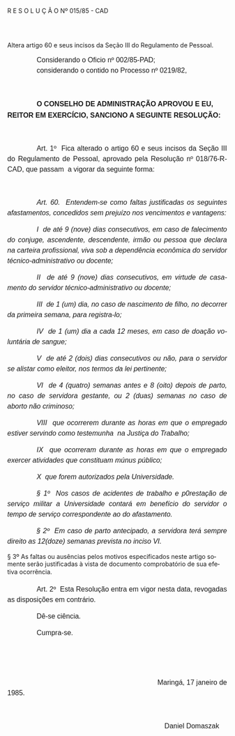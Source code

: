 <body lang=PT-BR style='tab-interval:35.4pt'>

<div class=Section1>

<p class=MsoTitle>R E S O L U Ç Ã O Nº 015/85 - CAD</p>

<p class=MsoNormal style='margin-top:0cm;margin-right:3.6pt;margin-bottom:18.0pt;
margin-left:0cm;text-align:justify;line-height:18.0pt'><span style='font-size:
12.0pt;mso-bidi-font-size:10.0pt;font-family:Arial'><![if !supportEmptyParas]>&nbsp;<![endif]><o:p></o:p></span></p>

<p class=MsoBlockText>Altera artigo 60 e seus incisos da Seção III do
Regulamento de Pessoal.</p>

<p class=MsoNormal style='margin-top:0cm;margin-right:39.6pt;margin-bottom:
0cm;margin-left:50.4pt;margin-bottom:.0001pt;line-height:18.0pt'><span
style='font-size:12.0pt;mso-bidi-font-size:10.0pt;font-family:Arial'>Considerando
o Oficio nº 002/85-PAD;<o:p></o:p></span></p>

<p class=MsoNormal style='margin-top:0cm;margin-right:39.6pt;margin-bottom:
0cm;margin-left:50.4pt;margin-bottom:.0001pt;line-height:18.0pt'><span
style='font-size:12.0pt;mso-bidi-font-size:10.0pt;font-family:Arial'>considerando
o contido no Processo nº 0219/82,<o:p></o:p></span></p>

<p class=MsoNormal style='line-height:18.0pt'><i style='mso-bidi-font-style:
normal'><span style='font-size:12.0pt;mso-bidi-font-size:10.0pt;font-family:
Arial'><![if !supportEmptyParas]>&nbsp;<![endif]><o:p></o:p></span></i></p>

<p class=MsoNormal style='text-indent:50.4pt;line-height:19.2pt'><b><span
style='font-size:12.0pt;mso-bidi-font-size:10.0pt;font-family:Arial'>O CONSELHO
DE ADMINISTRAÇÃO APROVOU E EU, REITOR EM EXERCÍCIO, SANCIONO A SEGUINTE
RESOLUÇÃO:<o:p></o:p></span></b></p>

<p class=MsoNormal style='line-height:18.0pt'><i style='mso-bidi-font-style:
normal'><span style='font-size:12.0pt;mso-bidi-font-size:10.0pt;font-family:
Arial'><![if !supportEmptyParas]>&nbsp;<![endif]><o:p></o:p></span></i></p>

<p class=MsoNormal style='text-align:justify;text-indent:50.4pt;line-height:
18.0pt'><span style='font-size:12.0pt;mso-bidi-font-size:10.0pt;font-family:
Arial'>Art. 1º<span style="mso-spacerun: yes">  </span>Fica alterado o artigo
60 e seus incisos da Seção III do Regulamento de Pessoal, aprovado pela
Resolução nº 018/76-R-CAD, que passam<span style="mso-spacerun: yes">  </span>a
vigorar da seguinte forma:<o:p></o:p></span></p>

<p class=MsoNormal style='text-align:justify;text-indent:50.4pt;line-height:
18.0pt'><span style='font-size:12.0pt;mso-bidi-font-size:10.0pt;font-family:
Arial'><![if !supportEmptyParas]>&nbsp;<![endif]><o:p></o:p></span></p>

<p class=MsoNormal style='text-align:justify;text-indent:50.4pt;line-height:
18.0pt'><i><span style='font-size:12.0pt;mso-bidi-font-size:10.0pt;font-family:
Arial'>Art. 60.<span style="mso-spacerun: yes">  </span>Entendem-se como
faltas justificadas os seguintes afastamentos, concedidos sem prejuízo nos
vencimentos e vantagens:<o:p></o:p></span></i></p>

<p class=MsoNormal style='text-align:justify;text-indent:50.4pt;line-height:
18.0pt'><i><span style='font-size:12.0pt;mso-bidi-font-size:10.0pt;font-family:
Arial'>I  de até 9 (nove) dias consecutivos, em caso de falecimento do
conjuge, ascendente, descendente, irmão ou pessoa que declara na carteira
profissional, viva sob a dependência econômica do servidor
técnico-administrativo ou docente;<o:p></o:p></span></i></p>

<p class=MsoNormal style='text-align:justify;text-indent:50.4pt;line-height:
18.0pt'><i><span style='font-size:12.0pt;mso-bidi-font-size:10.0pt;font-family:
Arial'>II  de até 9 (nove) dias consecutivos, em virtude de casamento do
servidor técnico-administrativo ou docente;<o:p></o:p></span></i></p>

<p class=MsoNormal style='text-align:justify;text-indent:50.4pt;line-height:
18.0pt'><i><span style='font-size:12.0pt;mso-bidi-font-size:10.0pt;font-family:
Arial'>III  de 1 (um) dia, no caso de nascimento de filho, no decorrer da
primeira semana, para registra-lo;<o:p></o:p></span></i></p>

<p class=MsoNormal style='text-align:justify;text-indent:50.4pt;line-height:
18.0pt'><i><span style='font-size:12.0pt;mso-bidi-font-size:10.0pt;font-family:
Arial'>IV  de 1 (um) dia a cada 12 meses, em caso de doação voluntária de
sangue;<o:p></o:p></span></i></p>

<p class=MsoNormal style='text-align:justify;text-indent:50.4pt;line-height:
18.0pt'><i><span style='font-size:12.0pt;mso-bidi-font-size:10.0pt;font-family:
Arial'>V  de até 2 (dois) dias consecutivos ou não, para o servidor se alistar
como eleitor, nos termos da lei pertinente;<o:p></o:p></span></i></p>

<p class=MsoNormal style='text-align:justify;text-indent:50.4pt;line-height:
18.0pt'><i><span style='font-size:12.0pt;mso-bidi-font-size:10.0pt;font-family:
Arial'>VI  de 4 (quatro) semanas antes e 8 (oito) depois de parto, no caso de
servidora gestante, ou 2 (duas) semanas no caso de aborto não criminoso;<o:p></o:p></span></i></p>

<p class=MsoNormal style='text-align:justify;text-indent:50.4pt;line-height:
18.0pt'><i><span style='font-size:12.0pt;mso-bidi-font-size:10.0pt;font-family:
Arial'>VIII  que ocorrerem durante as horas em que o empregado estiver
servindo como testemunha<span style="mso-spacerun: yes">  </span>na Justiça do
Trabalho;<o:p></o:p></span></i></p>

<p class=MsoNormal style='text-align:justify;text-indent:50.4pt;line-height:
18.0pt'><i><span style='font-size:12.0pt;mso-bidi-font-size:10.0pt;font-family:
Arial'>IX  que ocorreram durante as horas em que o empregado exercer
atividades que constituam múnus público;<o:p></o:p></span></i></p>

<p class=MsoNormal style='text-align:justify;text-indent:50.4pt;line-height:
18.0pt'><i><span style='font-size:12.0pt;mso-bidi-font-size:10.0pt;font-family:
Arial'>X  que forem autorizados pela Universidade.<o:p></o:p></span></i></p>

<p class=MsoNormal style='text-align:justify;text-indent:50.4pt;line-height:
18.0pt'><i><span style='font-size:12.0pt;mso-bidi-font-size:10.0pt;font-family:
Arial'>§ 1º<span style="mso-spacerun: yes">  </span>Nos casos de acidentes de
trabalho e p0restação de serviço militar a Universidade contará em benefício do
servidor o tempo de serviço correspondente ao do afastamento. <o:p></o:p></span></i></p>

<p class=MsoNormal style='text-align:justify;text-indent:50.4pt;line-height:
18.0pt'><i><span style='font-size:12.0pt;mso-bidi-font-size:10.0pt;font-family:
Arial'>§ 2º<span style="mso-spacerun: yes">  </span>Em caso de parto
antecipado, a servidora terá sempre direito as 12(doze) semanas prevista no
inciso VI.<o:p></o:p></span></i></p>

<p class=MsoBodyTextIndent>§ 3º As faltas ou ausências pelos motivos
especificados neste artigo somente serão justificadas à vista de documento
comprobatório de sua efetiva ocorrência. </p>

<p class=MsoNormal style='text-align:justify;text-indent:50.4pt;line-height:
18.0pt'><span style='font-size:12.0pt;mso-bidi-font-size:10.0pt;font-family:
Arial'>Art. 2º<span style="mso-spacerun: yes">  </span>Esta Resolução entra em
vigor nesta data, revogadas as disposições em contrário.<o:p></o:p></span></p>

<p class=MsoNormal style='text-align:justify;text-indent:50.4pt;line-height:
18.0pt'><span style='font-size:12.0pt;mso-bidi-font-size:10.0pt;font-family:
Arial'>Dê-se ciência.<o:p></o:p></span></p>

<p class=MsoNormal style='text-align:justify;text-indent:50.4pt;line-height:
18.0pt'><span style='font-size:12.0pt;mso-bidi-font-size:10.0pt;font-family:
Arial'>Cumpra-se.<o:p></o:p></span></p>

<p class=MsoNormal style='text-align:justify;text-indent:50.4pt;line-height:
18.0pt'><span style='font-size:12.0pt;mso-bidi-font-size:10.0pt;font-family:
Arial'><![if !supportEmptyParas]>&nbsp;<![endif]><o:p></o:p></span></p>

<p class=MsoNormal style='text-align:justify;text-indent:50.4pt;line-height:
18.0pt'><span style='font-size:12.0pt;mso-bidi-font-size:10.0pt;font-family:
Arial'><![if !supportEmptyParas]>&nbsp;<![endif]><o:p></o:p></span></p>

<p class=MsoNormal style='text-align:justify;text-indent:50.4pt;line-height:
18.0pt'><span style='font-size:12.0pt;mso-bidi-font-size:10.0pt;font-family:
Arial'><span style='mso-tab-count:5'>                                                      </span><span
style="mso-spacerun: yes">       </span>Maringá, 17 janeiro de 1985.<o:p></o:p></span></p>

<p class=MsoNormal style='text-align:justify;text-indent:50.4pt;line-height:
18.0pt'><span style='font-size:12.0pt;mso-bidi-font-size:10.0pt;font-family:
Arial'><![if !supportEmptyParas]>&nbsp;<![endif]><o:p></o:p></span></p>

<p class=MsoNormal style='text-align:justify;text-indent:50.4pt;line-height:
18.0pt'><span style='font-size:12.0pt;mso-bidi-font-size:10.0pt;font-family:
Arial'><span style='mso-tab-count:6'>                                                                  </span>Daniel
Domaszak<o:p></o:p></span></p>

</div>

</body>
